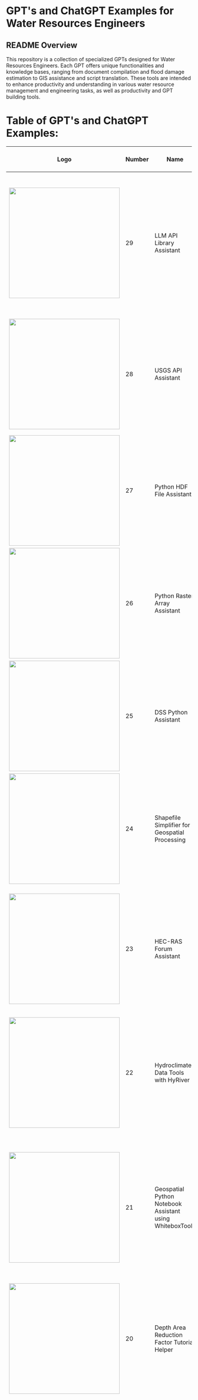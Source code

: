 # GPT's and ChatGPT Examples for Water Resources Engineers

## README Overview
This repository is a collection of specialized GPTs designed for Water Resources Engineers. Each GPT offers unique functionalities and knowledge bases, ranging from document compilation and flood damage estimation to GIS assistance and script translation. These tools are intended to enhance productivity and understanding in various water resource management and engineering tasks, as well as productivity and GPT building tools.

# Table of GPT's and ChatGPT Examples:

| Logo | Number | Name | Description | Read More Link | GPT Link |
|------|--------|------|-------------|----------------|----------|
| <img src="./data/llmaa.png" width="300"> | 29 | LLM API Library Assistant | The LLM API Library Assistant provides tools for interfacing with various large language model APIs. It helps users integrate LLM functionalities into their applications, facilitating tasks such as text generation, summarization, and sentiment analysis. | [Read More](./29_LLM_API_Library_Assistant.md) | [GPT Link](https://chat.openai.com/g/g-29-llm-api-library-assistant) |
| <img src="./data/usgsaa.png" width="300"> | 28 | USGS API Assistant | This assistant interfaces with various USGS APIs to retrieve and analyze hydrological and geological data. It simplifies accessing datasets such as streamflow records, water quality measurements, and topographic information. | [Read More](./28_USGS_API_Assistant.md) | [GPT Link](https://chat.openai.com/g/g-28-usgs-api-assistant) |
| <img src="./data/hdfpa.png" width="300"> | 27 | Python HDF File Assistant | The Python HDF File Assistant facilitates working with HDF5 files, which are commonly used for storing large datasets. It provides functionalities for reading, writing, and querying HDF5 data. | [Read More](./27_Python_HDF_File_Assistant.md) | [GPT Link](https://chat.openai.com/g/g-27-python-hdf-file-assistant) |
| <img src="./data/praa.png" width="300"> | 26 | Python Raster Array Assistant | This tool assists with the manipulation and analysis of raster data using Python arrays. It supports tasks such as resampling, reclassification, and statistical analysis of raster datasets. | [Read More](./26_Python_Raster_Array_Assistant.md) | [GPT Link](https://chat.openai.com/g/g-26-python-raster-array-assistant) |
| <img src="./data/dsspa.png" width="300"> | 25 | DSS Python Assistant | The DSS Python Assistant aids in manipulating and analyzing data stored in the HEC-DSS format, providing Python tools for reading, writing, and visualizing time-series and spatial data. | [Read More](./25_DSS_Python_Assistant.md) | [GPT Link](https://chat.openai.com/g/g-25-dss-python-assistant) |
| <img src="./data/ssgp.png" width="300"> | 24 | Shapefile Simplifier for Geospatial Processing | This assistant focuses on simplifying shapefiles, making them more manageable for geospatial processing tasks. It helps reduce file size and complexity while preserving essential spatial information. | [Read More](./24_Shapefile_Simplifier_for_Geospatial_Processing.md) | [GPT Link](https://chat.openai.com/g/g-24-shapefile-simplifier-for-geospatial-processing) |
| <img src="./data/hrfa.png" width="300"> | 23 | HEC-RAS Forum Assistant | The HEC-RAS Forum Assistant helps users navigate and extract valuable information from HEC-RAS forum discussions, offering solutions to common modeling problems and enhancing the efficiency of using the HEC-RAS software. | [Read More](./23_HEC-RAS_Forum_Assistant.md) | [GPT Link](https://chat.openai.com/g/g-23-hec-ras-forum-assistant) |
| <img src="./data/hcdr.png" width="300"> | 22 | Hydroclimate Data Tools with HyRiver | This tool integrates HyRiver, a suite of Python libraries for accessing and analyzing hydroclimate data, providing capabilities for retrieving and processing large-scale climate and hydrological datasets. | [Read More](./22._Hydroclimate_Data_Tools_with_HyRiver.md) | [GPT Link](https://chat.openai.com/g/g-22-hydroclimate-data-tools-with-hyriver) |
| <img src="./data/gpna_wbt.png" width="300"> | 21 | Geospatial Python Notebook Assistant using WhiteboxTools | This assistant leverages the WhiteboxTools library within a geospatial Python notebook, offering functionalities for terrain analysis, hydrological modeling, and more. It is designed to support geospatial data processing and analysis workflows. | [Read More](./21_Geospatial_Python_Notebook_Assistant_using_WhiteboxTools.md) | [GPT Link](https://chat.openai.com/g/g-21-geospatial-python-notebook-assistant-using-whiteboxtools) |
| <img src="./data/darfte.png" width="300"> | 20 | Depth Area Reduction Factor Tutorial Helper | GPT to simplify the tutorial Creating Depth-Area Reduction Curves from Gridded Precipitation Data and provide an alternative to excel plot creation. | [Read More](./20._Depth-Area_Reduction_Curve_Tutorial_Helper.md) | [GPT Link](https://chatgpt.com/g/g-DFItDJe6N-depth-area-reduction-curves-tutorial-helper) |
| | 19 | Free Huggingface Assistants Updated with Llama-3-Instruct and Cohere Command-R Models | With the release of two new Large Language Models (LLMs) that are near GPT-4 level: Llama-3-Instruct and Cohere Command-R, I have updated my free Hugging Face Assistants. These are free versions of ChatGPT's "GPTs" assistants with custom instructions and web search. With the upgrade to models with capabilities and performance comparable to GPT-4, everyone has access to a powerful and free tool for testing and experiencing the latest advancements in LLM technology. | [Multiple GPT Links Inside](./19._Free_Assistants.md) | |
| | 18 | Anthropic's Claude Prompt Examples | Anthropic's Claude Prompt Portfolios feature a selection of highly effective prompts, converted into an invite-only set of GPTs accessible only from this repository. These prompts are tailored to optimize user interaction with GPT+ platforms, enhancing task-specific AI assistance. Each prompt is designed to perform a specific function, ranging from decoding directions to enhancing prose, generating LaTeX code, formulating complex Excel functions, converting data formats, clarifying code, fabricating Python functions, optimizing Python code, and bug fixing. This collection serves as an invaluable tool for users looking to leverage the capabilities of language models for professional tasks. | [Multiple GPT Links Inside](./18_Selection_of_AC_Prompts.md) | |
| | 17 | PDF to Text Conversion and Token Counting Assistant | The PDF to Text Conversion and Token Counting Example facilitates the process of converting PDF documents to text format and counting the number of tokens, using a local environment. This example is particularly useful for preparing large document collections for ingestion by language models such as ChatGPT, Claude and Google Gemini, by analyzing token counts relative to model context window sizes. It supports a variety of document types including governmental and technical manuals, and provides detailed summaries and visualizations of token distribution, assisting users in understanding and managing the text content for better compatibility with AI models. | [ChatGPT Example](./17_Converting_PDF_To_Text_and_Count_Tokens.md) | |
| <img src="./data/wsdsa_logo.png" width="300"> | 16 | Weather Station Daily Summary Assistant | Expert Assistant in GHNCD Weather Station Daily Summaries from AWS Open Data. This GPT is the companion to the GHNCD DSS Comparison Tool script that allows compilation of GHNCD data from AWS and comparison of land based GHNCD stations with DSS gridded precipitation. | [Read More](./16_Weather_Station_Daily_Summary_Assistant.md) | [GPT Link](https://chat.openai.com/g/g-vzcXviTtz-weather-station-daily-summary-assistant) |
| <img src="./data/pnge.png" width="300"> | 15 | Python Notebook GUI Builder | The Python Notebook GUI Builder is a specialized GPT focusing on integrating Tkinter and Tkbootstrap GUIs within Jupyter Notebooks, particularly in a Windows environment using VS Code. The assistant excels in layout design, entry box formatting, and window prioritization, and it communicates in a formal, technical tone. This tool is ideal for those looking to enhance their Jupyter Notebooks with interactive, custom GUI elements, streamlining user input and data presentation. | [Read More](./15_Notebook_GUI_Builder.md) | [GPT](https://chat.openai.com/g/g-TZ19Fr7aK-notebook-gui-builder) |
| <img src="./data/racpae.png" width="300"> | 14 | River Analysis Controller Python API Expert | The River Analysis Controller: Python API Expert was introduced during the February 07 AI in Water Resources Free Webinar hosted by Australian Water School. This is an early, unexplored GPT with access to the pyras library. The intention of this GPT is to create hecrascontroller scripts in python using AI assistance, but has not yet been put to the test! | [Read More](./14_River_Analysis_Controller_Python_API_Expert.md) | [GPT Link](https://chat.openai.com/g/g-IhZ9qC7Gs-river-analysis-controller-python-api-expert) |
| <img src="./data/vrmvh.png" width="300"> | 13 | Virtual River Modeling Vodcast Host | The Virtual River Modeling Vodcast Host, introduced during the February 07 AI in Water Resources Free Webinar by the Australian Water School, is an innovative tool for exploring topics in hydraulic engineering. With access to transcribed episodes of the RAS Solution YouTube Channel, this GPT specializes in responding to queries about past vodcasts and guiding users to specific episodes. Its unique processing of transcripts using Whisper and Mistral-medium technologies ensures intelligent, contextually aware responses. Ideal for delving into detailed discussions on hydraulic modeling, particularly for those seeking insights from the RAS Solution vodcasts. | [Read More](./13_Virtual_River_Modeling_Vodcast_Host.md) | [GPT Link](https://chat.openai.com/g/g-YaMbdBv95-virtual-river-modeling-vodcast-host) |
| <img src="./data/sala_logo.png" width="300"> | 12 | Repo Assistant: Segment Anything Repos | The Repo Assistant: Segment Anything Repos is a specialized tool focused on the FastSAM, Segment-Anything, and Segment-Geospatial repositories. It is designed to assist users in navigating and utilizing these repositories, which are centered around advanced image segmentation technologies. | [Read More](./12_Repo_Assistant_-_Segment_Anything_Repos.md) | [GPT Link](https://chat.openai.com/g/g-NvReGFMYR-repo-assistant-segment-anything-repos) |
| <img src="./data/wraii_logo.png" width="300"> | 11 | Water Resource Python Notebook Assistant | The Water Resource Python Notebook Assistant is a specialist in Python coding for water resources engineering. It assists users in building, refactoring, and debugging Python notebooks, especially in the context of hydrological modeling and analysis. This GPT is an essential tool for water resource engineers and researchers, facilitating the use of Python for complex simulations and data analysis. | [Read More](./11_Water_Resource_Python_Notebook_Assistant.md) | [GPT Link](https://chat.openai.com/g/g-WFn2bkuya-water-resources-python-notebook-assistant) |
| <img src="https://github.com/billk-FM/HEC-Commander/blob/main/misc/HEC-Commander-splash-logo.png" width="300"> | 10 | HEC-Commander Repository Assistant | The HEC-Commander Repository Assistant is an expert in HEC-Commander scripts and markdowns, offering a comprehensive understanding of this suite. It aids users in navigating and utilizing HEC-Commander tools, providing a rich source of documentation and support. This GPT is ideal for engineers and technicians working with hydrologic modeling and analysis, enhancing their ability to leverage HEC-Commander's full potential. | [Read More](./10_HEC-Commander_Repository_Assistant.md) | [GPT Link](https://chat.openai.com/g/g-xznmjo6qb-hec-commander-repository-assistant) |
| <img src="./data/jnpe_logo.png" width="300"> | 09 | Jupyter Notebook Portability Enhancer | The Jupyter Notebook Portability Enhancer makes Jupyter Notebooks more accessible and portable. It generates code cells to handle package installation inside virtual environments, streamlining the setup process. This GPT is invaluable for data scientists and educators who frequently share Jupyter Notebooks, ensuring smooth transitions and functionality across different systems. | [Read More](./09_Jupyter_Notebook_Portability_Enhancer.md) | [GPT Link](https://chat.openai.com/g/g-oazhMdfSF-jupyter-notebook-portability-enhancer) |
| <img src="./data/st_opl_logo.png" width="300"> | 08 | Script Translator: Outline in Plain Language | The Script Translator takes complex scripts and outlines them in plain language, making technical content accessible to a broader audience. It's particularly useful for educators, researchers, and project managers who need to translate technical jargon into understandable terms. Whether you're working with code, research papers, or technical guides, this assistant ensures your material is clear and comprehensible. | [Read More](./08_Script_Translator_-_Outline_in_Plain_Language.md) | [GPT Link](https://chat.openai.com/g/g-WFn2bkuya-water-resource-python-notebook-assistant) |
| <img src="./data/gsdga_logo.jpg" width="300"> | 07 | Gridded Soil Data GIS Assistant | The Gridded Soil Data GIS Assistant is an expert in handling and analyzing spatial soil data. It aids users in processing gridded soil datasets, providing insights into soil composition, properties, and distribution. This GPT is a valuable resource for environmental scientists, agricultural planners, and anyone needing detailed soil information for land management and analysis. | [Read More](./07_Gridded_Soil_Data_GIS_Assistant.md) | [GPT Link](https://chat.openai.com/g/g-6mEgJHzsU-gridded-soil-data-gis-assistant) |
| <img src="./data/vnta_logo.png" width="300"> | 06 | Voice Notes Transcription Assistant | The Voice Notes Transcription Assistant is designed to transcribe and organize voice notes efficiently. It's a valuable tool for professionals and students alike, turning spoken words into written text. This assistant is perfect for meetings, lectures, or any scenario where quick, accurate transcriptions are needed, providing a written record for reference and analysis. | [Read More](./06_Voice_Notes_Transcription_Assistant.md) | [GPT Link](https://chat.openai.com/g/g-oazhMdfSF-jupyter-notebook-portability-enhancer) |
| <img src="./data/gisaa_logo.png" width="300"> | 05 | GIS Autonomous Assistant | This GPT serves as an autonomous assistant for GIS-related tasks, providing expertise in geographic information systems. It helps users understand and utilize GIS tools and data effectively. Whether you're analyzing spatial data, creating maps, or managing GIS databases, this assistant provides knowledgeable support, making complex GIS tasks more approachable and manageable. | [Read More](./05_GIS_Autonomous_Assistant.md) | [GPT Link](https://chat.openai.com/g/g-2mZE2aq07-gis-assistant) |
| <img src="./data/mta_gh_logo.png" width="300"> | 04 | Markdown Text Assistant: GH Flavor | The Markdown Text Assistant is specialized in GitHub Flavored Markdown, helping users to format text, create lists, embed images, and more. It's designed to assist those looking to improve their markdown documents on GitHub, providing guidance on syntax and structure. This GPT is an invaluable resource for creating more readable, professional, and functional GitHub documentation. | [Read More](./04_Markdown_Text_Assistant_-_GH_Flavor.md) | [GPT Link](https://chat.openai.com/g/g-tuwysm1j4-markdown-text-assistant-gh-flavor) |
| <img src="./data/la_lr_logo.png" width="300"> | 03 | Learning Assistant: Leafmap Repository | As the 'Leafmap Examples Expert', this GPT guides users through the Leafmap package, focusing on its examples and functionalities as outlined in the provided GitHub repository and documentation. It serves as an educational tool for those looking to expand their GIS capabilities with Leafmap. This assistant is perfect for users seeking detailed, step-by-step guidance on implementing Leafmap's various features and applications. | [Read More](./03_Learning_Assistant_-_Leafmap_Repository.md) | [GPT Link](https://chat.openai.com/g/g-rcQ2xaKHj-learning-assistant-geospatial-mapping) |
| <img src="./data/sf_ddc_logo.png" width="300"> | 02 | Structure Flooding: Depth Damage Calculator | The Structure Flooding: Depth Damage Calculator is a specialized tool for providing flood depth-damage estimates using HEC-FIA/FEMA Documentation. It assists Water Resource Engineers and Certified Floodplain Managers in estimating flood damage with established methodologies. | [Read More](./02_Structure_Flooding_-_Depth_Damage_Calculator.md) | [GPT Link](https://chat.openai.com/g/g-XZoGRmdOm-structure-flooding-depth-damage-calculator) |
| <img src="./data/kb_cdfr.png" width="300"> | 01 | Knowledge Builder Agent: Compile Docs from Repo | This GPT is designed to create compiled text documents for knowledge retrieval from GitHub projects. It processes GitHub repository archives by extracting, reviewing, and compiling the content. This agent is ideal for users looking to consolidate and simplify their access to repository documentation. It's particularly useful for building custom GPT's with your own documentation, or documentation from a project you are trying to explore and utilize with AI-assisted coding. | [Read More](./01_Knowledge_Builder_Agent_-_Compile_Docs_from_Repo.md) | [GPT Link](https://chat.openai.com/g/g-v0Op0PXqN-knowledge-builder-agent-compile-docs-from-repo) |


